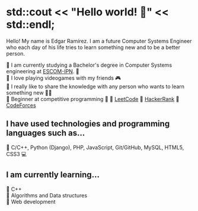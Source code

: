 # std::cout << "Hello world! 👋" << std::endl;  

Hello! My name is Edgar Ramírez. I am a future Computer Systems Engineer who each day of his life tries to learn something new and to be a better person.  

:small_blue_diamond: I am currently studying a Bachelor's degree in Computer Systems engineering at [ESCOM-IPN](https://en.wikipedia.org/wiki/ESCOM).   :notebook_with_decorative_cover:   
:small_blue_diamond: I love playing videogames with my friends 🎮   
:small_blue_diamond: I really like to share the knowledge with any person who wants to learn something new 👨‍🏫  
:small_blue_diamond: Beginner at competitive programming 🧠
 🔺 [LeetCode](https://leetcode.com/EdgarRamirezFuentes/)
 🔺 [HackerRank](http://codeforces.com/profile/EdgarRamirezFuentes)
 🔺 [CodeForces](https://www.hackerrank.com/EdgarRamirezF)
 

## I have used technologies and programming languages such as...
:small_blue_diamond: C/C++, Python (Django), PHP, JavaScript, Git/GitHub, MySQL, HTML5, CSS3 💻


## I am currently learning...
:small_blue_diamond: C++  
:small_blue_diamond: Algorithms and Data structures  
:small_blue_diamond: Web development  

 
<!--
**EdgarRamirezFuentes/EdgarRamirezFuentes** is a ✨ _special_ ✨ repository because its `README.md` (this file) appears on your GitHub profile.

Here are some ideas to get you started:

- 🔭 I’m currently working on ...
- 🌱 I’m currently learning ...
- 👯 I’m looking to collaborate on ...
- 🤔 I’m looking for help with ...
- 💬 Ask me about ...
- 📫 How to reach me: ...
- 😄 Pronouns: ...
- ⚡ Fun fact: ...
-->
 
